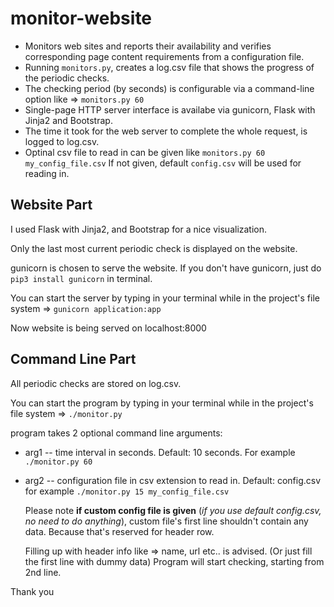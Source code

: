 # monitor-website
* Monitors web sites and reports their availability and verifies corresponding page
content requirements from a configuration file.
* Running `monitors.py`, creates a log.csv file that shows the progress of the periodic checks.
* The checking period (by seconds) is configurable via a command-line option like => `monitors.py 60`
* Single-page HTTP server interface is availabe via gunicorn, Flask with Jinja2 and Bootstrap.
* The time it took for the web server to complete the whole request, is logged to log.csv.
* Optinal csv file to read in can be given like `monitors.py 60 my_config_file.csv`
If not given, default `config.csv` will be used for reading in.


## Website Part
I used Flask with Jinja2, and Bootstrap for a nice visualization.


Only the last most current periodic check is displayed on the website.


gunicorn is chosen to serve the website. If you don't have gunicorn, just do `pip3 install gunicorn` in terminal.


You can start the server by typing in your terminal while in the project's file system => `gunicorn application:app`


Now website is being served on localhost:8000

## Command Line Part
All periodic checks are stored on log.csv.


You can start the program by typing in your terminal while in the project's file system => `./monitor.py`


program takes 2 optional command line arguments:


* arg1 -- time interval in seconds. Default: 10 seconds. For example `./monitor.py 60`
* arg2 -- configuration file in csv extension to read in. Default: config.csv for example `./monitor.py 15 my_config_file.csv`

  Please note **if custom config file is given** (*if you use default config.csv, no need to do anything*), custom file's first line shouldn't contain any data. Because that's 
  reserved for header row.
  
  
  Filling up with header info like => name, url etc.. is advised.
  (Or just fill the first line with dummy data) 
  Program will start checking, starting from 2nd line.
  

Thank you